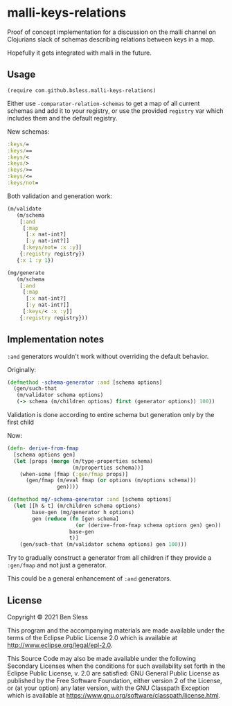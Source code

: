 # malli-keys-relations

Proof of concept implementation for a discussion on the malli channel on
Clojurians slack of schemas describing relations between keys in a map.

Hopefully it gets integrated with malli in the future.

## Usage

`(require com.github.bsless.malli-keys-relations)`

Either use `-comparator-relation-schemas` to get a map of all current
schemas and add it to your registry, or use the provided `registry` var
which includes them and the default registry.

New schemas:

```clojure
:keys/=
:keys/==
:keys/<
:keys/>
:keys/>=
:keys/<=
:keys/not=
```

Both validation and generation work:

```clojure
(m/validate
   (m/schema
    [:and
     [:map
      [:x nat-int?]
      [:y nat-int?]]
     [:keys/not= :x :y]]
    {:registry registry})
   {:x 1 :y 1})

(mg/generate
   (m/schema
    [:and
     [:map
      [:x nat-int?]
      [:y nat-int?]]
     [:keys/< :x :y]]
    {:registry registry}))
```

## Implementation notes

`:and` generators wouldn't work without overriding the default behavior.

Originally:

```clojure
(defmethod -schema-generator :and [schema options]
  (gen/such-that
   (m/validator schema options)
   (-> schema (m/children options) first (generator options)) 100))
```

Validation is done according to entire schema but generation only by the first child

Now:

```clojure
(defn- derive-from-fmap
  [schema options gen]
  (let [props (merge (m/type-properties schema)
                     (m/properties schema))]
    (when-some [fmap (:gen/fmap props)]
      (gen/fmap (m/eval fmap (or options (m/options schema)))
                gen))))

(defmethod mg/-schema-generator :and [schema options]
  (let [[h & t] (m/children schema options)
        base-gen (mg/generator h options)
        gen (reduce (fn [gen schema]
                      (or (derive-from-fmap schema options gen) gen))
                    base-gen
                    t)]
    (gen/such-that (m/validator schema options) gen 100)))
```

Try to gradually construct a generator from all children if they provide
a `:gen/fmap` and not just a generator.

This could be a general enhancement of `:and` generators.

## License

Copyright © 2021 Ben Sless

This program and the accompanying materials are made available under the
terms of the Eclipse Public License 2.0 which is available at
http://www.eclipse.org/legal/epl-2.0.

This Source Code may also be made available under the following Secondary
Licenses when the conditions for such availability set forth in the Eclipse
Public License, v. 2.0 are satisfied: GNU General Public License as published by
the Free Software Foundation, either version 2 of the License, or (at your
option) any later version, with the GNU Classpath Exception which is available
at https://www.gnu.org/software/classpath/license.html.
